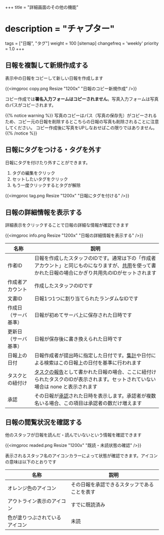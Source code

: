 +++
title = "詳細画面のその他の機能"
# description = "チャプター"
tags = ["日報", "タグ"]
weight = 100
[sitemap]
  changefreq = 'weekly'
  priority = 1.0
+++

## 日報を複製して新規作成する

表示中の日報をコピーして新しい日報を作成します

{{<imgproc copy.png Resize "1200x" "日報のコピー新規作成" />}}

コピー作成では**署名入力フォームはコピーされません**。写真入力フォームは写真のパスがコピーされます。

{{% notice warning %}}
写真のコピーはパス（写真の保存先）がコピーされるため、コピー元の日報を削除するとこちらの日報の写真も削除されることに注意してください。
コピー作成後に写真をUPしなおせばこの限りではありません。
{{% /notice %}}

## 日報にタグをつける・タグを外す

日報にタグを付けたり外すことができます。

1. タグの編集をクリック
1. セットしたいタグをクリック
1. もう一度クリックするとタグが解除

{{<imgproc tag.png Resize "1200x" "日報にタグを付ける" />}}

## 日報の詳細情報を表示する

詳細表示をクリックすることで日報の詳細な情報が確認できます

{{<imgproc info.png Resize "1200x" "日報の詳細情報を表示する" />}}

|名称|説明|
|---|---|
|作者ID|日報を作成したスタッフのIDです。通常は下の「作成者アカウント」と同じものになりますが、[共用](/org/groupsetting/staff/share/)を使って書かれた日報の場合にかぎり共用先のIDがセットされます|
|作成者アカウント|作成したスタッフのIDです|
|文書ID|日報1つ1つに割り当てられたランダムなIDです|
|作成日（サーバ基準）|日報が初めてサーバ上に保存された日時です|
|更新日（サーバ基準）|日報が保存後に書き換えられた日時です|
|日報上の日付|日報作成者が提出時に指定した日付です。[集計](/report/totalling/)や日付による検索はこの日報上の日付を基準に行われます|
|タスクとの紐付け|[タスクの報告](/task/connect/)として書かれた日報の場合、ここに紐付けられたタスクのIDが表示されます。セットされていない場合は none と表示されます|
|承認|その日報が[承認](/report/read/state/)された日時を表示します。承認者が複数名いる場合、この項目は承認者の数だけ増えます|

## 日報の閲覧状況を確認する

他のスタッフが日報を読んだ・読んでいないという情報を確認できます

{{<imgproc readed.png Resize "1200x" "既読・未読状態の確認" />}}

表示されるスタッフ名のアイコンカラーによって状態が確認できます。アイコンの意味は以下のとおりです

|名称|説明|
|---|---|
|オレンジ色のアイコン|その日報を承認できるスタッフであることを表す|
|アウトライン表示のアイコン|すでに既読済み|
|色が塗りつぶされているアイコン|未読|
